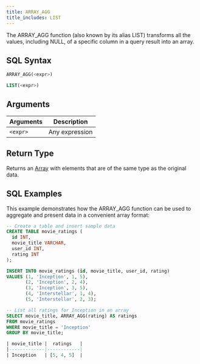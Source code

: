 ```yaml
---
title: ARRAY_AGG
title_includes: LIST
---
```


The ARRAY_AGG function (also known by its alias LIST) transforms all the values, including NULL, of a specific column in a query result into an array.

## SQL Syntax

```sql
ARRAY_AGG(<expr>)

LIST(<expr>)
```

## Arguments

| Arguments | Description    |
|-----------| -------------- |
| `<expr>`  | Any expression |

## Return Type

Returns an [Array](../../00-sql-reference/10-data-types/40-data-type-array-types) with elements that are of the same type as the original data.

## SQL Examples

This example demonstrates how the ARRAY_AGG function can be used to aggregate and present data in a convenient array format:

```sql
-- Create a table and insert sample data
CREATE TABLE movie_ratings (
  id INT,
  movie_title VARCHAR,
  user_id INT,
  rating INT
);

INSERT INTO movie_ratings (id, movie_title, user_id, rating)
VALUES (1, 'Inception', 1, 5),
       (2, 'Inception', 2, 4),
       (3, 'Inception', 3, 5),
       (4, 'Interstellar', 1, 4),
       (5, 'Interstellar', 2, 3);

-- List all ratings for Inception in an array
SELECT movie_title, ARRAY_AGG(rating) AS ratings
FROM movie_ratings
WHERE movie_title = 'Inception'
GROUP BY movie_title;

| movie_title |  ratings   |
|-------------|------------|
| Inception   | [5, 4, 5]  |
```